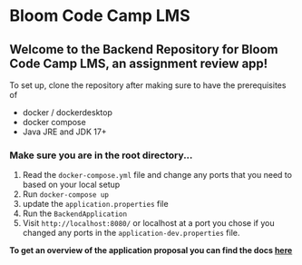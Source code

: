 # Bloom Code Camp LMS

## Welcome to the Backend Repository for Bloom Code Camp LMS, an assignment review app!
To set up, clone the repository after making sure to have the prerequisites of
- docker / dockerdesktop
- docker compose
- Java JRE and JDK 17+

### Make sure you are in the root directory...
1. Read the `docker-compose.yml` file and change any ports that you need to based on your local setup
2. Run `docker-compose up`
3. update the `application.properties` file
4. Run the `BackendApplication`
5. Visit `http://localhost:8080/` or localhost at a port you chose if you changed any ports in the `application-dev.properties` file.

**To get an overview of the application proposal you can find the docs [here](documents/composition_document.md)**
